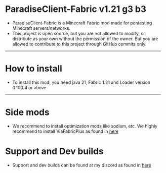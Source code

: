 # ParadiseClient-Fabric v1.21 g3 b3

* ParadiseClient-Fabric is a Minecraft Fabric mod made for pentesting Minecraft servers/networks.
* This project is open source, but you are not allowed to modify, or distribute as your own without the permission of
  the owner. But you are allowed to contribute to this project through GitHub commits only.

 ---

# How to install

* To install this mod, you need java 21, Fabric 1.21 and Loader version 0.100.4 or above

---

# Side mods

* We recommend to install optimization mods like sodium, etc. We highly recommend to install ViaFabricPlus as found
  in [here](https://modrinth.com/mod/viafabricplus)

# Support and Dev builds

* Support and dev builds can be found at my discord as found in [here](https://discord.gg/3meyfSZ37J)
